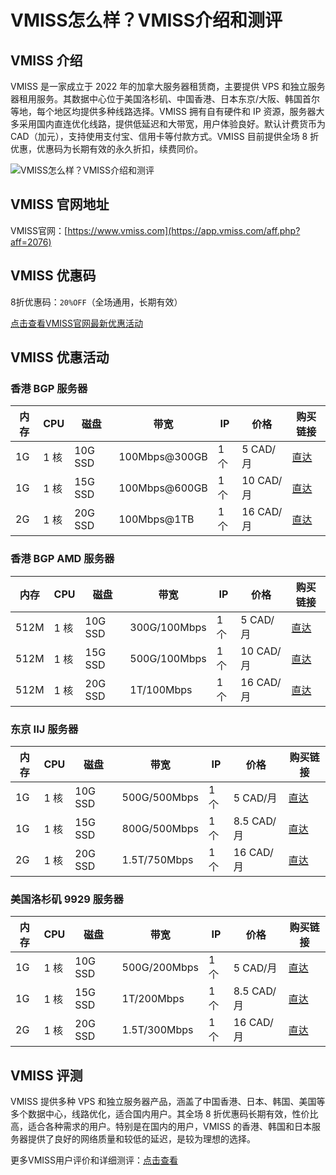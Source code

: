 # VMISS怎么样？VMISS介绍和测评

## VMISS 介绍

VMISS 是一家成立于 2022 年的加拿大服务器租赁商，主要提供 VPS 和独立服务器租用服务。其数据中心位于美国洛杉矶、中国香港、日本东京/大阪、韩国首尔等地，每个地区均提供多种线路选择。VMISS 拥有自有硬件和 IP 资源，服务器大多采用国内直连优化线路，提供低延迟和大带宽，用户体验良好。默认计费货币为 CAD（加元），支持使用支付宝、信用卡等付款方式。VMISS 目前提供全场 8 折优惠，优惠码为长期有效的永久折扣，续费同价。

![ VMISS怎么样？VMISS介绍和测评](https://github.com/user-attachments/assets/20bcf950-d9f3-4f56-b7ab-057f695bd9e7)

## VMISS 官网地址

VMISS官网：[https://www.vmiss.com](https://app.vmiss.com/aff.php?aff=2076)

## VMISS 优惠码

8折优惠码：`20%OFF`（全场通用，长期有效）

[点击查看VMISS官网最新优惠活动](https://app.vmiss.com/aff.php?aff=2076)

## VMISS 优惠活动

### 香港 BGP 服务器

| 内存 | CPU  | 磁盘      | 带宽          | IP  | 价格       | 购买链接                                                   |
|------|------|-----------|---------------|-----|------------|------------------------------------------------------------|
| 1G   | 1 核 | 10G SSD   | 100Mbps@300GB | 1个 | 5 CAD/月   | [直达](https://app.vmiss.com/aff.php?aff=2076&pid=50)        |
| 1G   | 1 核 | 15G SSD   | 100Mbps@600GB | 1个 | 10 CAD/月  | [直达](https://app.vmiss.com/aff.php?aff=2076&pid=53)        |
| 2G   | 1 核 | 20G SSD   | 100Mbps@1TB   | 1个 | 16 CAD/月  | [直达](https://app.vmiss.com/aff.php?aff=2076&pid=54)        |

### 香港 BGP AMD 服务器

| 内存  | CPU  | 磁盘     | 带宽            | IP  | 价格       | 购买链接                                                   |
|-------|------|----------|-----------------|-----|------------|------------------------------------------------------------|
| 512M  | 1 核 | 10G SSD  | 300G/100Mbps    | 1个 | 5 CAD/月   | [直达](https://app.vmiss.com/aff.php?aff=2076&pid=32)        |
| 512M  | 1 核 | 15G SSD  | 500G/100Mbps    | 1个 | 10 CAD/月  | [直达](https://app.vmiss.com/aff.php?aff=2076&pid=33)        |
| 512M  | 1 核 | 20G SSD  | 1T/100Mbps      | 1个 | 16 CAD/月  | [直达](https://app.vmiss.com/aff.php?aff=2076&pid=34)        |

### 东京 IIJ 服务器

| 内存  | CPU  | 磁盘     | 带宽            | IP  | 价格       | 购买链接                                                   |
|-------|------|----------|-----------------|-----|------------|------------------------------------------------------------|
| 1G    | 1 核 | 10G SSD  | 500G/500Mbps    | 1个 | 5 CAD/月   | [直达](https://app.vmiss.com/aff.php?aff=2076&pid=67)        |
| 1G    | 1 核 | 15G SSD  | 800G/500Mbps    | 1个 | 8.5 CAD/月 | [直达](https://app.vmiss.com/aff.php?aff=2076&pid=68)        |
| 2G    | 1 核 | 20G SSD  | 1.5T/750Mbps    | 1个 | 16 CAD/月  | [直达](https://app.vmiss.com/aff.php?aff=2076&pid=69)        |

### 美国洛杉矶 9929 服务器

| 内存  | CPU  | 磁盘     | 带宽            | IP  | 价格       | 购买链接                                                   |
|-------|------|----------|-----------------|-----|------------|------------------------------------------------------------|
| 1G    | 1 核 | 10G SSD  | 500G/200Mbps    | 1个 | 5 CAD/月   | [直达](https://app.vmiss.com/aff.php?aff=2076&pid=57)        |
| 1G    | 1 核 | 15G SSD  | 1T/200Mbps      | 1个 | 8.5 CAD/月 | [直达](https://app.vmiss.com/aff.php?aff=2076&pid=58)        |
| 2G    | 1 核 | 20G SSD  | 1.5T/300Mbps    | 1个 | 16 CAD/月  | [直达](https://app.vmiss.com/aff.php?aff=2076&pid=59)        |

## VMISS 评测

VMISS 提供多种 VPS 和独立服务器产品，涵盖了中国香港、日本、韩国、美国等多个数据中心，线路优化，适合国内用户。其全场 8 折优惠码长期有效，性价比高，适合各种需求的用户。特别是在国内的用户，VMISS 的香港、韩国和日本服务器提供了良好的网络质量和较低的延迟，是较为理想的选择。

更多VMISS用户评价和详细测评：[点击查看](https://app.vmiss.com/aff.php?aff=2076)
